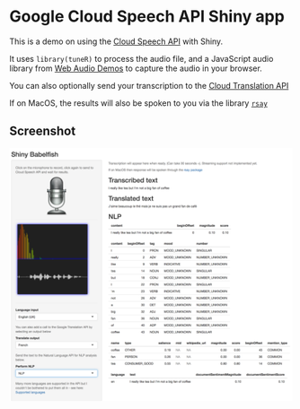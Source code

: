 # Google Cloud Speech API Shiny app

This is a demo on using the [Cloud Speech API](https://cloud.google.com/speech/) with Shiny. 

It uses `library(tuneR)` to process the audio file, and a JavaScript audio library from [Web Audio Demos](https://webaudiodemos.appspot.com/AudioRecorder/index.html) to capture the audio in your browser.

You can also optionally send your transcription to the [Cloud Translation API](https://cloud.google.com/translate/)

If on MacOS, the results will also be spoken to you via the library [`rsay`](https://github.com/sellorm/rsay)

## Screenshot

![](babelfish.png)

